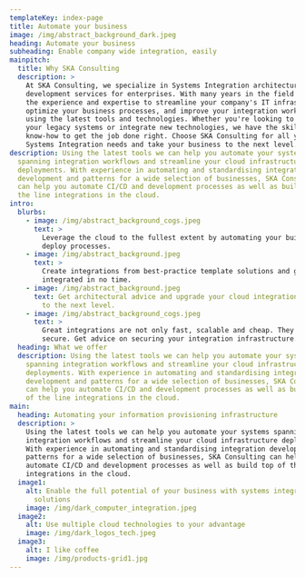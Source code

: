 ```yaml
---
templateKey: index-page
title: Automate your business
image: /img/abstract_background_dark.jpeg
heading: Automate your business
subheading: Enable company wide integration, easily
mainpitch:
  title: Why SKA Consulting
  description: >
    At SKA Consulting, we specialize in Systems Integration architecture and
    development services for enterprises. With many years in the field we have
    the experience and expertise to streamline your company's IT infrastructure,
    optimize your business processes, and improve your integration workflows
    using the latest tools and technologies. Whether you're looking to modernize
    your legacy systems or integrate new technologies, we have the skills and
    know-how to get the job done right. Choose SKA Consulting for all your
    Systems Integration needs and take your business to the next level.
description: Using the latest tools we can help you automate your systems
  spanning integration workflows and streamline your cloud infrastructure
  deployments. With experience in automating and standardising integration
  development and patterns for a wide selection of businesses, SKA Consulting
  can help you automate CI/CD and development processes as well as build top of
  the line integrations in the cloud.
intro:
  blurbs:
    - image: /img/abstract_background_cogs.jpeg
      text: >
        Leverage the cloud to the fullest extent by automating your build and
        deploy processes.
    - image: /img/abstract_background.jpeg
      text: >
        Create integrations from best-practice template solutions and get
        integrated in no time.
    - image: /img/abstract_background.jpeg
      text: Get architectural advice and upgrade your cloud integration infrastructure
        to the next level.
    - image: /img/abstract_background_cogs.jpeg
      text: >
        Great integrations are not only fast, scalable and cheap. They are also
        secure. Get advice on securing your integration infrastructure.
  heading: What we offer
  description: Using the latest tools we can help you automate your systems
    spanning integration workflows and streamline your cloud infrastructure
    deployments. With experience in automating and standardising integration
    development and patterns for a wide selection of businesses, SKA Consulting
    can help you automate CI/CD and development processes as well as build top
    of the line integrations in the cloud.
main:
  heading: Automating your information provisioning infrastructure
  description: >
    Using the latest tools we can help you automate your systems spanning
    integration workflows and streamline your cloud infrastructure deployments.
    With experience in automating and standardising integration development and
    patterns for a wide selection of businesses, SKA Consulting can help you
    automate CI/CD and development processes as well as build top of the line
    integrations in the cloud.
  image1:
    alt: Enable the full potential of your business with systems integration
      solutions
    image: /img/dark_computer_integration.jpeg
  image2:
    alt: Use multiple cloud technologies to your advantage
    image: /img/dark_logos_tech.jpeg
  image3:
    alt: I like coffee
    image: /img/products-grid1.jpg
---
```

